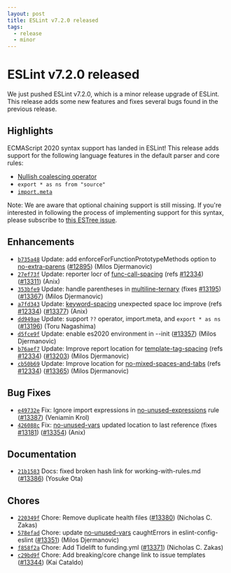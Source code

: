 ```yaml
---
layout: post
title: ESLint v7.2.0 released
tags:
  - release
  - minor
---
```

# ESLint v7.2.0 released

We just pushed ESLint v7.2.0, which is a minor release upgrade of ESLint. This release adds some new features and fixes several bugs found in the previous release.


## Highlights

ECMAScript 2020 syntax support has landed in ESLint! This release adds support for the following language features in the default parser and core rules:

* [Nullish coalescing operator](https://developer.mozilla.org/en-US/docs/Web/JavaScript/Reference/Operators/Nullish_coalescing_operator)
* `export * as ns from "source"`
* [`import.meta`](https://developer.mozilla.org/en-US/docs/Web/JavaScript/Reference/Statements/import.meta)

Note: We are aware that optional chaining support is still missing. If you're interested in following the process of implementing support for this syntax, please subscribe to [this ESTree issue](https://github.com/estree/estree/pull/204).








## Enhancements


* [`b735a48`](https://github.com/eslint/eslint/commit/b735a485e77bcc791e4c4c6b8716801d94e98b2c) Update: add enforceForFunctionPrototypeMethods option to [no-extra-parens](/docs/rules/no-extra-parens) ([#12895](https://github.com/eslint/eslint/issues/12895)) (Milos Djermanovic)
* [`27ef73f`](https://github.com/eslint/eslint/commit/27ef73ffb7428d5eff792d443186a2313e417bda) Update: reporter locr of [func-call-spacing](/docs/rules/func-call-spacing) (refs [#12334](https://github.com/eslint/eslint/issues/12334)) ([#13311](https://github.com/eslint/eslint/issues/13311)) (Anix)
* [`353bfe9`](https://github.com/eslint/eslint/commit/353bfe9760ec640f470859855d4018df084a4e88) Update: handle parentheses in [multiline-ternary](/docs/rules/multiline-ternary) (fixes [#13195](https://github.com/eslint/eslint/issues/13195)) ([#13367](https://github.com/eslint/eslint/issues/13367)) (Milos Djermanovic)
* [`a7fd343`](https://github.com/eslint/eslint/commit/a7fd343991cde99d8a219e3b25616db5792fe9a9) Update: [keyword-spacing](/docs/rules/keyword-spacing) unexpected space loc improve (refs [#12334](https://github.com/eslint/eslint/issues/12334)) ([#13377](https://github.com/eslint/eslint/issues/13377)) (Anix)
* [`dd949ae`](https://github.com/eslint/eslint/commit/dd949aedb81fa772e10568920156daf075d25ea2) Update: support `??` operator, import.meta, and `export * as ns` ([#13196](https://github.com/eslint/eslint/issues/13196)) (Toru Nagashima)
* [`d5fce9f`](https://github.com/eslint/eslint/commit/d5fce9fa07e37ce61010a1fbb65964f1f7aefd82) Update: enable es2020 environment in --init ([#13357](https://github.com/eslint/eslint/issues/13357)) (Milos Djermanovic)
* [`b76aef7`](https://github.com/eslint/eslint/commit/b76aef778befb32afe7ad249934b132dc49713d2) Update: Improve report location for [template-tag-spacing](/docs/rules/template-tag-spacing) (refs [#12334](https://github.com/eslint/eslint/issues/12334)) ([#13203](https://github.com/eslint/eslint/issues/13203)) (Milos Djermanovic)
* [`cb50b69`](https://github.com/eslint/eslint/commit/cb50b69c08d4393e32d5c42c537d769c51dd34d8) Update: Improve location for [no-mixed-spaces-and-tabs](/docs/rules/no-mixed-spaces-and-tabs) (refs [#12334](https://github.com/eslint/eslint/issues/12334)) ([#13365](https://github.com/eslint/eslint/issues/13365)) (Milos Djermanovic)




## Bug Fixes


* [`e49732e`](https://github.com/eslint/eslint/commit/e49732eb41bff6347ca7718c3c5ca1d13f1cd2d3) Fix: Ignore import expressions in [no-unused-expressions](/docs/rules/no-unused-expressions) rule ([#13387](https://github.com/eslint/eslint/issues/13387)) (Veniamin Krol)
* [`426088c`](https://github.com/eslint/eslint/commit/426088c966dc79dc338b33100f3adf827b147d69) Fix: [no-unused-vars](/docs/rules/no-unused-vars) updated location to last reference (fixes [#13181](https://github.com/eslint/eslint/issues/13181)) ([#13354](https://github.com/eslint/eslint/issues/13354)) (Anix)




## Documentation


* [`21b1583`](https://github.com/eslint/eslint/commit/21b15832e326f96d349c063cd7e85e72c3abb670) Docs: fixed broken hash link for working-with-rules.md ([#13386](https://github.com/eslint/eslint/issues/13386)) (Yosuke Ota)








## Chores


* [`220349f`](https://github.com/eslint/eslint/commit/220349f5404060effe02fb5ec176a92e1383c3b5) Chore: Remove duplicate health files ([#13380](https://github.com/eslint/eslint/issues/13380)) (Nicholas C. Zakas)
* [`578efad`](https://github.com/eslint/eslint/commit/578efad331b797e28c0f5f1547ce4769d2ea23ee) Chore: update [no-unused-vars](/docs/rules/no-unused-vars) caughtErrors in eslint-config-eslint ([#13351](https://github.com/eslint/eslint/issues/13351)) (Milos Djermanovic)
* [`f858f2a`](https://github.com/eslint/eslint/commit/f858f2a8f83232484491bd90b0bc5001b5056ad0) Chore: Add Tidelift to funding.yml ([#13371](https://github.com/eslint/eslint/issues/13371)) (Nicholas C. Zakas)
* [`c29bd9f`](https://github.com/eslint/eslint/commit/c29bd9f75582e5b1a403a8ffd0aafd1ffc8c58e1) Chore: Add breaking/core change link to issue templates ([#13344](https://github.com/eslint/eslint/issues/13344)) (Kai Cataldo)


